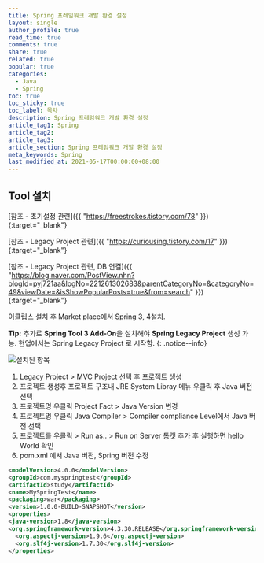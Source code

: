 ```yaml
---
title: Spring 프레임워크 개발 환경 설정
layout: single
author_profile: true
read_time: true
comments: true
share: true
related: true
popular: true
categories:
  - Java
  - Spring
toc: true
toc_sticky: true
toc_label: 목차
description: Spring 프레임워크 개발 환경 설정
article_tag1: Spring
article_tag2:
article_tag3:
article_section: Spring 프레임워크 개발 환경 설정
meta_keywords: Spring
last_modified_at: 2021-05-17T00:00:00+08:00
---
```


## Tool 설치

[참조 - 초기설정 관련]({{ "https://freestrokes.tistory.com/78" }}){:target="\_blank"}

[참조 - Legacy Project 관련]({{ "https://curiousing.tistory.com/17" }}){:target="\_blank"}

[참조 - Legacy Project 관련, DB 연결]({{ "https://blog.naver.com/PostView.nhn?blogId=pyj721aa&logNo=221261302683&parentCategoryNo=&categoryNo=49&viewDate=&isShowPopularPosts=true&from=search" }}){:target="\_blank"}

이클립스 설치 후 Market place에서 Spring 3, 4설치.

**Tip:** 추가로 **Spring Tool 3 Add-On**을 설치해야 **Spring Legacy Project** 생성 가능. 현업에서는 Spring Legacy Project 로 시작함. {: .notice--info}

![설치된 항목](https://user-images.githubusercontent.com/83876951/119850614-aca55900-bf48-11eb-963f-066c8d2d99aa.png)

1. Legacy Project > MVC Project 선택 후 프로젝트 생성
2. 프로젝트 생성후 프로젝트 구조내 JRE System Libray 메뉴 우클릭 후 Java 버전 선택
3. 프로젝트명 우클릭 Project Fact > Java Version 변경
4. 프로젝트명 우클릭 Java Compiler > Compiler compliance Level에서 Java 버전 선택
5. 프로젝트를 우클릭 > Run as.. > Run on Server 톰캣 추가 후 실행하면 hello World 확인
6. pom.xml 에서 Java 버전, Spring 버전 수정

```xml
<modelVersion>4.0.0</modelVersion>
<groupId>com.myspringtest</groupId>
<artifactId>study</artifactId>
<name>MySpringTest</name>
<packaging>war</packaging>
<version>1.0.0-BUILD-SNAPSHOT</version>
<properties>
<java-version>1.8</java-version>
<org.springframework-version>4.3.30.RELEASE</org.springframework-version>
  <org.aspectj-version>1.9.6</org.aspectj-version>
  <org.slf4j-version>1.7.30</org.slf4j-version>
</properties>
```

